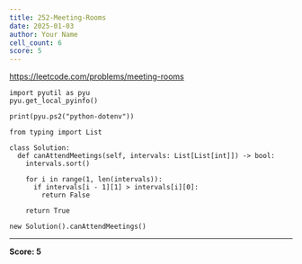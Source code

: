 ```yaml
---
title: 252-Meeting-Rooms
date: 2025-01-03
author: Your Name
cell_count: 6
score: 5
---
```


https://leetcode.com/problems/meeting-rooms


```
import pyutil as pyu
pyu.get_local_pyinfo()
```


```
print(pyu.ps2("python-dotenv"))
```


```
from typing import List
```


```
class Solution:
  def canAttendMeetings(self, intervals: List[List[int]]) -> bool:
    intervals.sort()

    for i in range(1, len(intervals)):
      if intervals[i - 1][1] > intervals[i][0]:
        return False

    return True
```


```
new Solution().canAttendMeetings()
```


---
**Score: 5**